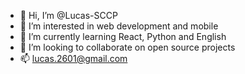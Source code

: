 - 👋 Hi, I’m @Lucas-SCCP
- 👀 I’m interested in web development and mobile
- 🌱 I’m currently learning React, Python and English
- 💞️ I’m looking to collaborate on open source projects
- 📫 lucas.2601@gmail.com
